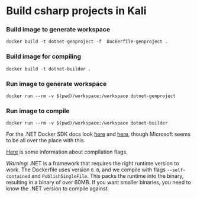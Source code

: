 # Build csharp projects in Kali

### Build image to generate workspace
`docker build -t dotnet-genproject -f  Dockerfile-genproject .`
### Build image for compiling
`docker build -t dotnet-builder .`

### Run image to generate workspace
`docker run --rm -v $(pwd)/workspace:/workspace dotnet-genproject`
### Run image to compile
`docker run --rm -v $(pwd)/workspace:/workspace dotnet-builder`

For the .NET Docker SDK docs look [here](https://github.com/dotnet/dotnet-docker/blob/main/README.sdk.md) and [here](https://hub.docker.com/r/microsoft/dotnet-sdk), though Microsoft seems to be all over the place with this.

[Here](https://learn.microsoft.com/en-us/dotnet/core/deploying/single-file/overview?tabs=cli) is some information about compilation flags.

*Warning*: .NET is a framework that requires the right runtime version to work. The Dockerfile uses version `6.0`, and we compile with flags `--self-contained` and `PublishSingleFile`. This packs the runtime into the binary, resulting in a binary of over 60MB. If you want smaller binaries, you need to know the .NET version to compile against.
